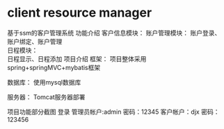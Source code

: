 # client resource manager
基于ssm的客户管理系统
功能介绍
客户信息模块： 
账户管理模块： 
账户登录、账户绑定、账户管理   
日程模块：  
日程显示、日程添加
项目介绍
框架：
项目整体采用spring+springMVC+mybatis框架

数据库：
使用mysql数据库

服务器：
Tomcat服务器部署


项目功能部分截图
登录
管理员帐户:admin 密码：12345
客户帐户：djx 密码：123456



